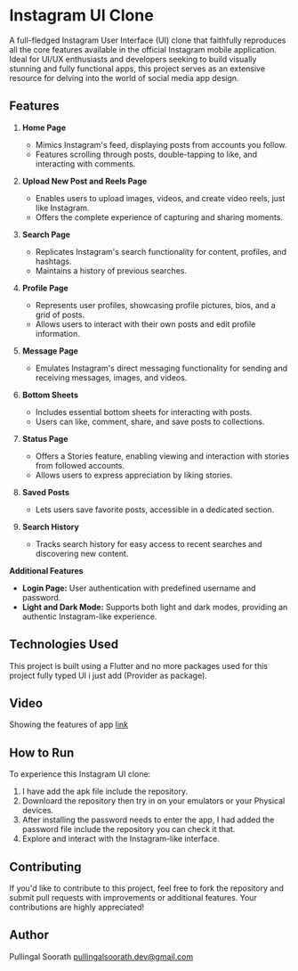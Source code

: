 # Instagram UI Clone

A full-fledged Instagram User Interface (UI) clone that faithfully reproduces all the core features available in the official Instagram mobile application. Ideal for UI/UX enthusiasts and developers seeking to build visually stunning and fully functional apps, this project serves as an extensive resource for delving into the world of social media app design.

## Features

1. **Home Page**
   - Mimics Instagram's feed, displaying posts from accounts you follow.
   - Features scrolling through posts, double-tapping to like, and interacting with comments.

2. **Upload New Post and Reels Page**
   - Enables users to upload images, videos, and create video reels, just like Instagram.
   - Offers the complete experience of capturing and sharing moments.

3. **Search Page**
   - Replicates Instagram's search functionality for content, profiles, and hashtags.
   - Maintains a history of previous searches.

4. **Profile Page**
   - Represents user profiles, showcasing profile pictures, bios, and a grid of posts.
   - Allows users to interact with their own posts and edit profile information.

5. **Message Page**
   - Emulates Instagram's direct messaging functionality for sending and receiving messages, images, and videos.

6. **Bottom Sheets**
   - Includes essential bottom sheets for interacting with posts.
   - Users can like, comment, share, and save posts to collections.

7. **Status Page**
   - Offers a Stories feature, enabling viewing and interaction with stories from followed accounts.
   - Allows users to express appreciation by liking stories.

8. **Saved Posts**
   - Lets users save favorite posts, accessible in a dedicated section.

9. **Search History**
   - Tracks search history for easy access to recent searches and discovering new content.

**Additional Features**
- **Login Page:** User authentication with predefined username and password.
- **Light and Dark Mode:** Supports both light and dark modes, providing an authentic Instagram-like experience.

## Technologies Used
This project is built using a Flutter and no more packages used for this project fully typed UI i just add (Provider as package). 

## Video 
Showing the features of app [link](https://youtu.be/F1cYqVOKkwU)

## How to Run
To experience this Instagram UI clone:
1. I have add the apk file include the repository.
2. Downloard the repository then try in on your emulators or your Physical devices.
4. After installing the password needs to enter the app, I had added the password file include the repository you can check it that.
5. Explore and interact with the Instagram-like interface.

## Contributing
If you'd like to contribute to this project, feel free to fork the repository and submit pull requests with improvements or additional features. Your contributions are highly appreciated!



## Author
Pullingal Soorath
pullingalsoorath.dev@gmail.com
